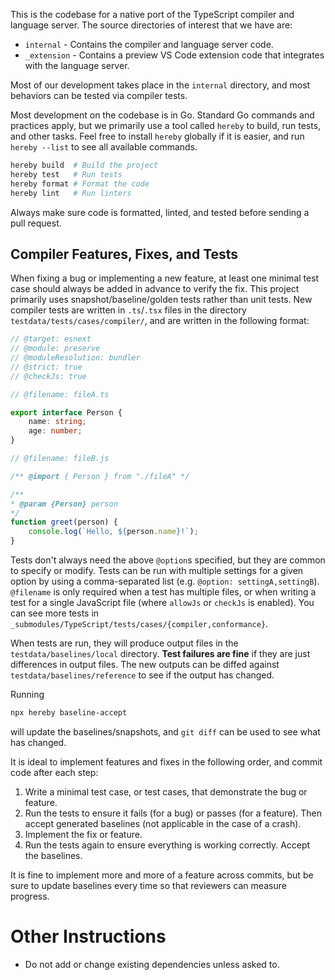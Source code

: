 This is the codebase for a native port of the TypeScript compiler and language server.
The source directories of interest that we have are:

- `internal` - Contains the compiler and language server code.
- `_extension` - Contains a preview VS Code extension code that integrates with the language server.

Most of our development takes place in the `internal` directory, and most behaviors can be tested via compiler tests.

Most development on the codebase is in Go.
Standard Go commands and practices apply, but we primarily use a tool called `hereby` to build, run tests, and other tasks.
Feel free to install `hereby` globally if it is easier, and run `hereby --list` to see all available commands.

```sh
hereby build  # Build the project
hereby test   # Run tests
hereby format # Format the code
hereby lint   # Run linters
```

Always make sure code is formatted, linted, and tested before sending a pull request.

## Compiler Features, Fixes, and Tests


When fixing a bug or implementing a new feature, at least one minimal test case should always be added in advance to verify the fix.
This project primarily uses snapshot/baseline/golden tests rather than unit tests.
New compiler tests are written in `.ts`/`.tsx` files in the directory `testdata/tests/cases/compiler/`, and are written in the following format:

```ts
// @target: esnext
// @module: preserve
// @moduleResolution: bundler
// @strict: true
// @checkJs: true

// @filename: fileA.ts

export interface Person {
    name: string;
    age: number;
}

// @filename: fileB.js

/** @import { Person } from "./fileA" */

/**
* @param {Person} person
*/
function greet(person) {
    console.log(`Hello, ${person.name}!`);
}
```

Tests don't always need the above `@option`s specified, but they are common to specify or modify.
Tests can be run with multiple settings for a given option by using a comma-separated list (e.g. `@option: settingA,settingB`).
`@filename` is only required when a test has multiple files, or when writing a test for a single JavaScript file (where `allowJs` or `checkJs` is enabled).
You can see more tests in `_submodules/TypeScript/tests/cases/{compiler,conformance}`.

When tests are run, they will produce output files in the `testdata/baselines/local` directory.
**Test failures are fine** if they are just differences in output files.
The new outputs can be diffed against `testdata/baselines/reference` to see if the output has changed.

Running

```sh
npx hereby baseline-accept
```

will update the baselines/snapshots, and `git diff` can be used to see what has changed.

It is ideal to implement features and fixes in the following order, and commit code after each step:

1. Write a minimal test case, or test cases, that demonstrate the bug or feature.   
1. Run the tests to ensure it fails (for a bug) or passes (for a feature). Then accept generated baselines (not applicable in the case of a crash).
1. Implement the fix or feature.
1. Run the tests again to ensure everything is working correctly. Accept the baselines.

It is fine to implement more and more of a feature across commits, but be sure to update baselines every time so that reviewers can measure progress.

# Other Instructions

- Do not add or change existing dependencies unless asked to.
 